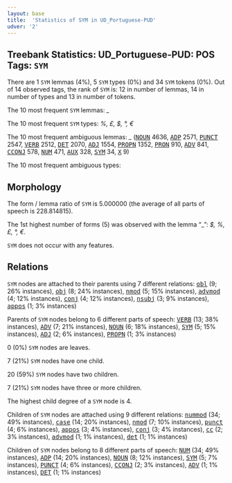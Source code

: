```yaml
---
layout: base
title:  'Statistics of SYM in UD_Portuguese-PUD'
udver: '2'
---
```


## Treebank Statistics: UD_Portuguese-PUD: POS Tags: `SYM`

There are 1 `SYM` lemmas (4%), 5 `SYM` types (0%) and 34 `SYM` tokens (0%).
Out of 14 observed tags, the rank of `SYM` is: 12 in number of lemmas, 14 in number of types and 13 in number of tokens.

The 10 most frequent `SYM` lemmas: <em>_</em>

The 10 most frequent `SYM` types:  <em>%, £, $, °, €</em>

The 10 most frequent ambiguous lemmas: <em>_</em> (<tt><a href="pt_pud-pos-NOUN.html">NOUN</a></tt> 4636, <tt><a href="pt_pud-pos-ADP.html">ADP</a></tt> 2571, <tt><a href="pt_pud-pos-PUNCT.html">PUNCT</a></tt> 2547, <tt><a href="pt_pud-pos-VERB.html">VERB</a></tt> 2512, <tt><a href="pt_pud-pos-DET.html">DET</a></tt> 2070, <tt><a href="pt_pud-pos-ADJ.html">ADJ</a></tt> 1554, <tt><a href="pt_pud-pos-PROPN.html">PROPN</a></tt> 1352, <tt><a href="pt_pud-pos-PRON.html">PRON</a></tt> 910, <tt><a href="pt_pud-pos-ADV.html">ADV</a></tt> 841, <tt><a href="pt_pud-pos-CCONJ.html">CCONJ</a></tt> 578, <tt><a href="pt_pud-pos-NUM.html">NUM</a></tt> 471, <tt><a href="pt_pud-pos-AUX.html">AUX</a></tt> 328, <tt><a href="pt_pud-pos-SYM.html">SYM</a></tt> 34, <tt><a href="pt_pud-pos-X.html">X</a></tt> 9)

The 10 most frequent ambiguous types:  



## Morphology

The form / lemma ratio of `SYM` is 5.000000 (the average of all parts of speech is 228.814815).

The 1st highest number of forms (5) was observed with the lemma “_”: <em>$, %, £, °, €</em>.

`SYM` does not occur with any features.


## Relations

`SYM` nodes are attached to their parents using 7 different relations: <tt><a href="pt_pud-dep-obl.html">obl</a></tt> (9; 26% instances), <tt><a href="pt_pud-dep-obj.html">obj</a></tt> (8; 24% instances), <tt><a href="pt_pud-dep-nmod.html">nmod</a></tt> (5; 15% instances), <tt><a href="pt_pud-dep-advmod.html">advmod</a></tt> (4; 12% instances), <tt><a href="pt_pud-dep-conj.html">conj</a></tt> (4; 12% instances), <tt><a href="pt_pud-dep-nsubj.html">nsubj</a></tt> (3; 9% instances), <tt><a href="pt_pud-dep-appos.html">appos</a></tt> (1; 3% instances)

Parents of `SYM` nodes belong to 6 different parts of speech: <tt><a href="pt_pud-pos-VERB.html">VERB</a></tt> (13; 38% instances), <tt><a href="pt_pud-pos-ADV.html">ADV</a></tt> (7; 21% instances), <tt><a href="pt_pud-pos-NOUN.html">NOUN</a></tt> (6; 18% instances), <tt><a href="pt_pud-pos-SYM.html">SYM</a></tt> (5; 15% instances), <tt><a href="pt_pud-pos-ADJ.html">ADJ</a></tt> (2; 6% instances), <tt><a href="pt_pud-pos-PROPN.html">PROPN</a></tt> (1; 3% instances)

0 (0%) `SYM` nodes are leaves.

7 (21%) `SYM` nodes have one child.

20 (59%) `SYM` nodes have two children.

7 (21%) `SYM` nodes have three or more children.

The highest child degree of a `SYM` node is 4.

Children of `SYM` nodes are attached using 9 different relations: <tt><a href="pt_pud-dep-nummod.html">nummod</a></tt> (34; 49% instances), <tt><a href="pt_pud-dep-case.html">case</a></tt> (14; 20% instances), <tt><a href="pt_pud-dep-nmod.html">nmod</a></tt> (7; 10% instances), <tt><a href="pt_pud-dep-punct.html">punct</a></tt> (4; 6% instances), <tt><a href="pt_pud-dep-appos.html">appos</a></tt> (3; 4% instances), <tt><a href="pt_pud-dep-conj.html">conj</a></tt> (3; 4% instances), <tt><a href="pt_pud-dep-cc.html">cc</a></tt> (2; 3% instances), <tt><a href="pt_pud-dep-advmod.html">advmod</a></tt> (1; 1% instances), <tt><a href="pt_pud-dep-det.html">det</a></tt> (1; 1% instances)

Children of `SYM` nodes belong to 8 different parts of speech: <tt><a href="pt_pud-pos-NUM.html">NUM</a></tt> (34; 49% instances), <tt><a href="pt_pud-pos-ADP.html">ADP</a></tt> (14; 20% instances), <tt><a href="pt_pud-pos-NOUN.html">NOUN</a></tt> (8; 12% instances), <tt><a href="pt_pud-pos-SYM.html">SYM</a></tt> (5; 7% instances), <tt><a href="pt_pud-pos-PUNCT.html">PUNCT</a></tt> (4; 6% instances), <tt><a href="pt_pud-pos-CCONJ.html">CCONJ</a></tt> (2; 3% instances), <tt><a href="pt_pud-pos-ADV.html">ADV</a></tt> (1; 1% instances), <tt><a href="pt_pud-pos-DET.html">DET</a></tt> (1; 1% instances)

